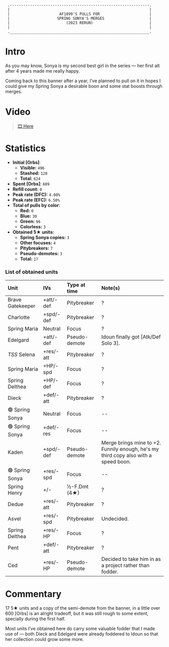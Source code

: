 ```
 .--------------------------------------------------------------.
 |                                                              |
 |                      AF1899'S PULLS FOR                      |
 |                     SPRING SONYA'S MERGES                    |
 |                         (2023 RERUN)                         |
 |                                                              |
 .______________________________________________________________.
```

# Intro

As you may know, Sonya is my second best girl in the series &mdash; her first alt after 4 years made me really happy.

Coming back to this banner after a year, I've planned to pull on it in hopes I could give my Spring Sonya a desirable boon and some stat boosts through merges.

# Video

>  [:film_strip: Here](https://youtu.be/32mC_eeTMdo)

# Statistics

* **Initial [Orbs]**:
  * **Visible:** `496`
  * **Stashed:** `128`
  * **Total:** `624`
* **Spent [Orbs]**: `609`
* **Refill count:** `0`
* **Peak rate (DFC):** `4.00%`
* **Peak rate (EFC):** `6.50%`
* **Total of pulls by color:**
  * **Red:** `0`
  * **Blue:** `30`
  * **Green:** `96`
  * **Colorless:** `3`
* **Obtained 5★ units:**
  * **Spring Sonya copies:** `3`
  * **Other focuses:** `4`
  * **Pitybreakers:** `7`
  * **Pseudo-demotes:** `3`
  * **Total:** `17`

### List of obtained units

| Unit | IVs | Type at time | Note(s) |
| :- | :- | :- | :- |
| Brave Gatekeeper | +att/-def | Pitybreaker | ? |
| Charlotte | +spd/-def | Pitybreaker | ? |
| Spring Maria | Neutral | Focus | ? |
| Edelgard | +att/-def | Pseudo-demote | Idoun finally got [Atk/Def Solo 3]. |
| *TSS* Selena | +res/-att | Pitybreaker | ? |
| Spring Maria | +HP/-spd | Focus | ? |
| Spring Delthea | +HP/-def | Focus | ? |
| Dieck | +def/-att | Pitybreaker | ? |
| :green_circle: Spring Sonya | Neutral | Focus | -<b></b>- |
| :green_circle: Spring Sonya | +def/-res | Focus | -<b></b>- |
| Kaden | +spd/-def | Pseudo-demote | Merge brings mine to +2. Funnily enough, he's my third copy also with a speed boon. |
| :green_circle: Spring Sonya | +res/-spd | Focus | -<b></b>- |
| Spring Henry | +/- | ½-F.Dmt (4★) | ? |
| Dedue | +res/-att | Pitybreaker | ? |
| Asvel | +res/-spd | Pitybreaker | Undecided. |
| Spring Delthea | +res/-HP | Focus | ? |
| Pent | +def/-att | Pitybreaker | ? |
| Ced | +res/-HP | Pseudo-demote | Decided to take him in as a project rather than fodder. |

# Commentary

17 5★ units and a copy of the semi-demote from the banner, in a little over 600 [Orbs] is an alright tradeoff, but it was still rough to some extent, specially during the first half.

Most units I've obtained here do carry some valuable fodder that I made use of &mdash; both Dieck and Edelgard were already foddered to Idoun so that her collection could grow some more.
